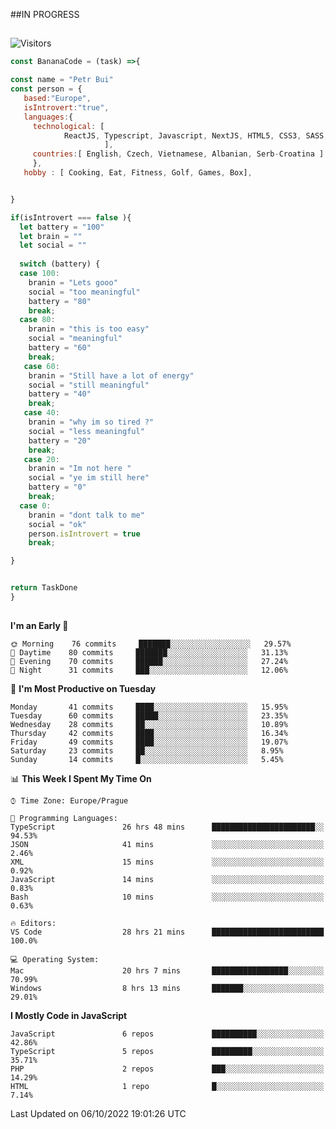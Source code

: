 ##IN PROGRESS
##
![Visitors](https://komarev.com/ghpvc/?username=petrbui&style=for-the-badge&label=Visitors+👀)
```Javascript
const BananaCode = (task) =>{

const name = "Petr Bui"
const person = {
   based:"Europe",
   isIntrovert:"true",
   languages:{
     technological: [ 
            ReactJS, Typescript, Javascript, NextJS, HTML5, CSS3, SASS, Redux, Node, Storybook, Styled-Component
                     ],
     countries:[ English, Czech, Vietnamese, Albanian, Serb-Croatina ]
     },
   hobby : [ Cooking, Eat, Fitness, Golf, Games, Box],


}

if(isIntrovert === false ){
  let battery = "100"
  let brain = ""
  let social = ""
  
  switch (battery) {
  case 100:
    branin = "Lets gooo"
    social = "too meaningful"
    battery = "80"
    break;
  case 80:
    branin = "this is too easy"
    social = "meaningful"
    battery = "60"
    break;
   case 60:
    branin = "Still have a lot of energy"
    social = "still meaningful"
    battery = "40"
    break;
   case 40:
    branin = "why im so tired ?"
    social = "less meaningful"
    battery = "20"
    break;
   case 20:
    branin = "Im not here "
    social = "ye im still here"
    battery = "0"
    break;
  case 0:
    branin = "dont talk to me"
    social = "ok"
    person.isIntrovert = true
    break;

}


return TaskDone
}
```



##
<!--
[![My GitHub stats](https://github-readme-stats.vercel.app/api?username=petrbui&theme=github_dark)](https://github.com/anuraghazra/github-readme-stats)

[![My wakatime stats](https://github-readme-stats.vercel.app/api/wakatime?username=petrbui&theme=github_dark)](https://github.com/anuraghazra/github-readme-stats)
-->
<!--START_SECTION:waka-->
**I'm an Early 🐤** 

```text
🌞 Morning    76 commits     ███████░░░░░░░░░░░░░░░░░░   29.57% 
🌆 Daytime    80 commits     ███████░░░░░░░░░░░░░░░░░░   31.13% 
🌃 Evening    70 commits     ██████░░░░░░░░░░░░░░░░░░░   27.24% 
🌙 Night      31 commits     ███░░░░░░░░░░░░░░░░░░░░░░   12.06%

```
📅 **I'm Most Productive on Tuesday** 

```text
Monday       41 commits     ████░░░░░░░░░░░░░░░░░░░░░   15.95% 
Tuesday      60 commits     █████░░░░░░░░░░░░░░░░░░░░   23.35% 
Wednesday    28 commits     ██░░░░░░░░░░░░░░░░░░░░░░░   10.89% 
Thursday     42 commits     ████░░░░░░░░░░░░░░░░░░░░░   16.34% 
Friday       49 commits     ████░░░░░░░░░░░░░░░░░░░░░   19.07% 
Saturday     23 commits     ██░░░░░░░░░░░░░░░░░░░░░░░   8.95% 
Sunday       14 commits     █░░░░░░░░░░░░░░░░░░░░░░░░   5.45%

```


📊 **This Week I Spent My Time On** 

```text
⌚︎ Time Zone: Europe/Prague

💬 Programming Languages: 
TypeScript               26 hrs 48 mins      ███████████████████████░░   94.53% 
JSON                     41 mins             ░░░░░░░░░░░░░░░░░░░░░░░░░   2.46% 
XML                      15 mins             ░░░░░░░░░░░░░░░░░░░░░░░░░   0.92% 
JavaScript               14 mins             ░░░░░░░░░░░░░░░░░░░░░░░░░   0.83% 
Bash                     10 mins             ░░░░░░░░░░░░░░░░░░░░░░░░░   0.63%

🔥 Editors: 
VS Code                  28 hrs 21 mins      █████████████████████████   100.0%

💻 Operating System: 
Mac                      20 hrs 7 mins       █████████████████░░░░░░░░   70.99% 
Windows                  8 hrs 13 mins       ███████░░░░░░░░░░░░░░░░░░   29.01%

```

**I Mostly Code in JavaScript** 

```text
JavaScript               6 repos             ██████████░░░░░░░░░░░░░░░   42.86% 
TypeScript               5 repos             █████████░░░░░░░░░░░░░░░░   35.71% 
PHP                      2 repos             ███░░░░░░░░░░░░░░░░░░░░░░   14.29% 
HTML                     1 repo              █░░░░░░░░░░░░░░░░░░░░░░░░   7.14%

```



 Last Updated on 06/10/2022 19:01:26 UTC
<!--END_SECTION:waka-->
